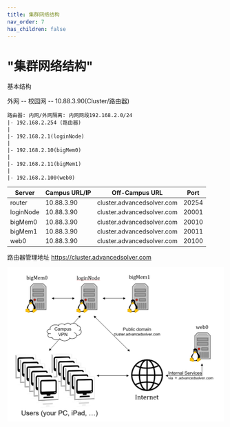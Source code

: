 ```yaml
---
title: 集群网络结构
nav_order: 7
has_children: false
---
```


# "集群网络结构"

基本结构

外网 -- 校园网 -- 10.88.3.90(Cluster/路由器)

~~~
路由器: 内网/外网隔离: 内网网段192.168.2.0/24
|- 192.168.2.254 (路由器)
|
|- 192.168.2.1(loginNode)
|
|- 192.168.2.10(bigMem0)
|
|- 192.168.2.11(bigMem1)
|
|- 192.168.2.100(web0)

~~~


|   Server   | Campus URL/IP |       Off-Campus URL       | Port  |
| ---------- | ------------- | -------------------------- | ----- |
| router     | 10.88.3.90    | cluster.advancedsolver.com | 20254 |
| loginNode  | 10.88.3.90    | cluster.advancedsolver.com | 20001 |
| bigMem0    | 10.88.3.90    | cluster.advancedsolver.com | 20010 |
| bigMem1    | 10.88.3.90    | cluster.advancedsolver.com | 20011 |
| web0       | 10.88.3.90    | cluster.advancedsolver.com | 20100 |

路由器管理地址
https://cluster.advancedsolver.com

![Fig: network-topology](/guide/figure/user-topology.png)
